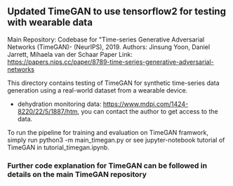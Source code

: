 ## Updated TimeGAN to use tensorflow2 for testing with wearable data

Main Repository: Codebase for "Time-series Generative Adversarial Networks (TimeGAN)-  (NeurIPS), 2019.
Authors: Jinsung Yoon, Daniel Jarrett, Mihaela van der Schaar
Paper Link: https://papers.nips.cc/paper/8789-time-series-generative-adversarial-networks


This directory contains testing of TimeGAN for synthetic time-series data generation using a real-world dataset from a wearable device.

-   dehydration monitoring data: https://www.mdpi.com/1424-8220/22/5/1887/htm, you can contact the author to get access to the data.

To run the pipeline for training and evaluation on TimeGAN framwork, simply run 
python3 -m main_timegan.py or see jupyter-notebook tutorial of TimeGAN in tutorial_timegan.ipynb.

### Further code explanation for TimeGAN can be followed in details on the main TimeGAN repository
